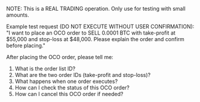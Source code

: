NOTE: This is a REAL TRADING operation. Only use for testing with small amounts.

Example test request (DO NOT EXECUTE WITHOUT USER CONFIRMATION):
"I want to place an OCO order to SELL 0.0001 BTC with take-profit at $55,000 and stop-loss at $48,000. Please explain the order and confirm before placing."

After placing the OCO order, please tell me:
1. What is the order list ID?
2. What are the two order IDs (take-profit and stop-loss)?
3. What happens when one order executes?
4. How can I check the status of this OCO order?
5. How can I cancel this OCO order if needed?
